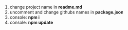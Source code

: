 1. change project name in **readme.md**
2. uncomment and change githubs names in **package.json**
3. console: **npm i**
4. console: **npm update**